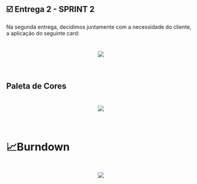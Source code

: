 ## :ballot_box_with_check: Entrega 2 - SPRINT 2

Na segunda entrega, decidimos juntamente com a necessidade do cliente, a aplicação do seguinte card:

<h1 align="center"> <img src = "https://github.com/Group-4-Fatec-SJC/Analise-Eleitorado/blob/main/assets/SPRINT%202.png" /></h1>

<br>




<h2>Paleta de Cores</h2>
<h1 align="center"> <img src = "https://github.com/Group-4-Fatec-SJC/Analise-Eleitorado/blob/main/assets/PALETA%20DE%20CORES.png"/></h1>


<br>

<h1>&#128200;Burndown</h1>

<h1 align="center"> <img src = "https://github.com/Group-4-Fatec-SJC/Analise-Eleitorado/blob/main/assets/burndown.jpeg"/></h1>

<br>






